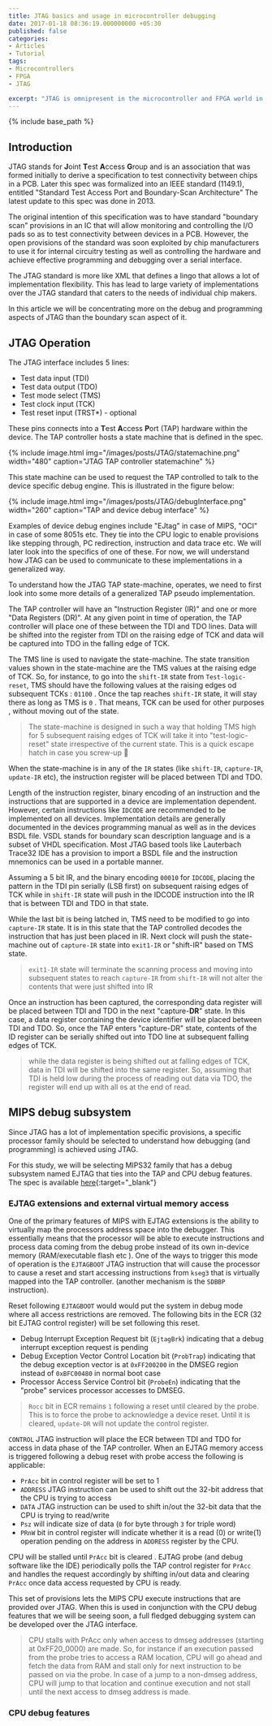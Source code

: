 ```yaml
---
title: JTAG basics and usage in microcontroller debugging
date: 2017-01-18 08:36:19.000000000 +05:30
published: false 
categories:
- Articles
- Tutorial
tags:
- Microcontrollers
- FPGA
- JTAG

excerpt: "JTAG is omnipresent in the microcontroller and FPGA world in the form of programmers and debuggers. Let us peek under the hood and understand how JTAG works and understand how IDE based debug works with microcontrollers."
---
```

<style>
div {
  text-align: justify;
  text-justify: inter-word;
}
</style>


{% include base_path %}

## Introduction

JTAG stands for **J**oint **T**est **A**ccess **G**roup and is an association that was formed initially to derive a specification to test connectivity between chips in a PCB. Later this spec was formalized into an IEEE standard (1149.1), entitled "Standard Test Access Port and Boundary-Scan Architecture" The latest update to this spec was done in 2013.

The original intention of this specification was to have standard "boundary scan" provisions in an IC that will allow monitoring and controlling the I/O pads so as to test connectivity between devices in a PCB. However, the open provisions of the standard was soon exploited by chip manufacturers to use it for internal circuitry testing as well as controlling the hardware and achieve effective programming and debugging over a serial interface. 

The JTAG standard is more like XML that defines a lingo that allows a lot of implementation flexibility. This has lead to large variety of implementations over the JTAG standard that caters to the needs of individual chip makers. 

In this article we will be concentrating more on the debug and programming aspects of JTAG than the boundary scan aspect of it.

## JTAG Operation
 
The JTAG interface includes 5 lines:

- Test data input (TDI)
- Test data output (TDO)
- Test mode select (TMS)
- Test clock input (TCK)
- Test reset input (TRST\*) - optional

These pins connects into a **T**est **A**ccess **P**ort (TAP) hardware within the device. The TAP controller hosts a state machine that is defined in the spec. 

{% include image.html
	img="/images/posts/JTAG/statemachine.png"
	width="480"
	caption="JTAG TAP controller statemachine"
%}

This state machine can be used to request the TAP controlled to talk to the device specific debug engine. This is illustrated in the figure below:

{% include image.html
	img="/images/posts/JTAG/debugInterface.png"
	width="260"
	caption="TAP and device debug interface"
%}

Examples of device debug engines include "EJtag" in case of MIPS, "OCI" in case of some 8051s etc. They tie into the CPU logic to enable provisions like stepping through, PC redirection, instruction and data trace etc. We will later look into the specifics of one of these. For now, we will understand how JTAG can be used to communicate to these implementations in a generalized way.

To understand how the JTAG TAP state-machine, operates, we need to first look into some more details of a generalized TAP pseudo implementation.

The TAP controller will have an "Instruction Register (IR)" and one or more "Data Registers (DR)". At any given point in time of operation, the TAP controller will place one of these between the TDI and TDO lines. Data will be shifted into the register from TDI on the raising edge of TCK and data will be captured into TDO in the falling edge of TCK. 

The TMS line is used to navigate the state-machine. The state transition values shown in the state-machine are the TMS values at the raising edge of TCK. So, for instance, to go into the `shift-IR` state from `Test-logic-reset`, TMS should have the following values at the raising edges od subsequent TCKs : `01100` . Once the tap reaches `shift-IR` state, it will stay there as long as TMS is `0` . That means, TCK can be used for other purposes , without moving out of the state. 

> The state-machine is designed in such a way that holding TMS high for 5 subsequent raising edges of TCK will take it into "test-logic-reset" state irrespective of the current state. This is a quick escape hatch in case you screw-up :grimacing:

When the state-machine is in any of the `IR` states (like `shift-IR`, `capture-IR`, `update-IR` etc), the instruction register will be placed between TDI and TDO.  

Length of the instruction register, binary encoding of an instruction and the instructions that are supported in a device are implementation dependent. However, certain instructions like `IDCODE` are recommended to be implemented on all devices. Implementation details are generally documented in the devices programming manual as well as in the devices BSDL file. VSDL stands for boundary scan description language and is a subset of VHDL specification. Most JTAG based tools like Lauterbach Trace32 IDE has a provision to import a BSDL file and the instruction mnemonics can be used in a portable manner.  

Assuming a 5 bit IR, and the binary encoding `00010` for `IDCODE`, placing the pattern in the TDI pin serially (LSB first) on subsequent raising edges of TCK while in `shift-IR` state will push in the IDCODE instruction into the IR that is between TDI and TDO in that state.

While the last bit is being latched in, TMS need to be modified to go into `capture-IR` state. It is in this state that the TAP controlled decodes the instruction that has just been placed in IR. Next clock will push the state-machine out of `capture-IR` state into `exit1-IR` or "shift-IR" based on TMS state. 

> `exit1-IR` state will terminate the scanning process and moving into subsequent states to reach `capture-IR` from `shift-IR` will not alter the contents that were just shifted into IR

Once an instruction has been captured, the corresponding data register will be placed between TDI and TDO in the next "capture-**DR**" state. In this case, a data register containing the device identifier will be placed between TDI and TDO. So, once the TAP enters "capture-DR" state, contents of the ID register can be serially shifted out into TDO line at subsequent falling edges of TCK.

> while the data register is being shifted out at falling edges of TCK, data in TDI will be shifted into the same register. So, assuming that TDI is held low during the process of reading out data via TDO, the register will end up with all `0`s at the end of read. 

## MIPS debug subsystem

Since JTAG has a lot of implementation specific provisions, a specific processor family should be selected to understand how debugging (and programming) is achieved using JTAG. 

For this study, we will be selecting  MIPS32 family that has a debug subsystem named EJTAG that ties into the TAP and CPU debug features. The spec is available [here](http://downloads.buffalo.nas-central.org/LS2_MIPSel/DevelopmentTools/JTAG/MD00047-2B-EJTAG-SPC-03.10.pdf){:target="\_blank"}

### EJTAG extensions and external virtual memory access

One of the primary features of MIPS with EJTAG extensions is the ability to virtually map the processors address space into the debugger. This essentially means that the processor will be able to execute instructions and process data coming from the debug probe instead of its own in-device memory (RAM/executable flash etc ). One of the ways to trigger this mode of operation is the `EJTAGBOOT` JTAG instruction that will cause the processor to cause a reset and start accessing instructions from `kseg3` that is virtually mapped into the TAP controller. (another mechanism is the `SDBBP` instruction).

Reset following `EJTAGBOOT` would would put the system in debug mode where all access restrictions are removed. The following bits in the ECR (32 bit EJTAG control register) will be set following this reset.

- Debug Interrupt Exception Request bit (`EjtagBrk`) indicating that a debug interrupt exception request is pending 
- Debug Exception Vector Control Location bit (`ProbTrap`) indicating that the debug exception vector is at `0xFF200200` in the DMSEG region instead of `0xBFC00480` in normal boot case
- Processor Access Service Control bit (`ProbeEn`) indicating that the "probe" services processor accesses to DMSEG.

> `Rocc` bit in ECR remains `1` following a reset until cleared by the probe. This is to force the probe to acknowledge a device reset. Until it is cleared, `update-DR` will not update the control register.  

`CONTROL` JTAG instruction will place the ECR between TDI and TDO for access in data phase of the TAP controller. When an EJTAG memory access is triggered following a debug reset with probe access the following is applicable: 

- `PrAcc` bit in control register will be set to 1
- `ADDRESS` JTAG instruction can be used to shift out the 32-bit address that the CPU is trying to access
- `DATA` JTAG instruction can be used to shift in/out the 32-bit data that the CPU is trying to read/write
- `Psz` will indicate size of data (`0` for byte through `3` for triple word)
- `PRnW` bit in control register will indicate whether it is a read (0) or write(1) operation pending on the address in `ADDRESS` register by the CPU.

CPU will be stalled until `PrAcc` bit is cleared . EJTAG probe (and debug software like the IDE) periodically polls the TAP control register for `PrAcc` and handles the request accordingly by shifting in/out data and clearing `PrAcc` once data access requested by CPU is ready. 

This set of provisions lets the MIPS CPU execute instructions that are provided over JTAG. When this is used in conjunction with the CPU debug features that we will be seeing soon, a full fledged debugging system can be developed over the JTAG interface.

> CPU stalls with PrAcc only when access to dmseg addresses (starting at 0xFF20_0000) are made. So, for instance if an execution passed from the probe tries to access a RAM location, CPU will go ahead and fetch the data from RAM and stall only for next instruction to be passed on via the probe. In case of a jump to a non-dmseg address, CPU will jump to that location and continue execution and not stall until the next access to dmseg address is made. 

### CPU debug features


